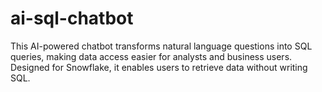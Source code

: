 # ai-sql-chatbot
This AI-powered chatbot transforms natural language questions into SQL queries, making data access easier for analysts and business users. Designed for Snowflake, it enables users to retrieve data without writing SQL.
